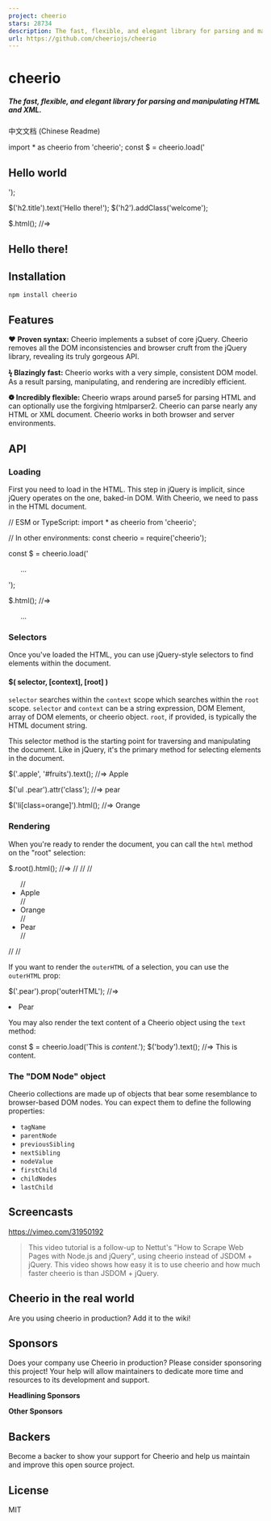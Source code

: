 ```yaml
---
project: cheerio
stars: 28734
description: The fast, flexible, and elegant library for parsing and manipulating HTML and XML.
url: https://github.com/cheeriojs/cheerio
---
```


cheerio
=======

##### The fast, flexible, and elegant library for parsing and manipulating HTML and XML.

  

中文文档 (Chinese Readme)

import \* as cheerio from 'cheerio';
const $ \= cheerio.load('<h2 class="title">Hello world</h2>');

$('h2.title').text('Hello there!');
$('h2').addClass('welcome');

$.html();
//=> <html><head></head><body><h2 class="title welcome">Hello there!</h2></body></html>

Installation
------------

`npm install cheerio`

Features
--------

**❤ Proven syntax:** Cheerio implements a subset of core jQuery. Cheerio removes all the DOM inconsistencies and browser cruft from the jQuery library, revealing its truly gorgeous API.

**ϟ Blazingly fast:** Cheerio works with a very simple, consistent DOM model. As a result parsing, manipulating, and rendering are incredibly efficient.

**❁ Incredibly flexible:** Cheerio wraps around parse5 for parsing HTML and can optionally use the forgiving htmlparser2. Cheerio can parse nearly any HTML or XML document. Cheerio works in both browser and server environments.

API
---

### Loading

First you need to load in the HTML. This step in jQuery is implicit, since jQuery operates on the one, baked-in DOM. With Cheerio, we need to pass in the HTML document.

// ESM or TypeScript:
import \* as cheerio from 'cheerio';

// In other environments:
const cheerio \= require('cheerio');

const $ \= cheerio.load('<ul id="fruits">...</ul>');

$.html();
//=> <html><head></head><body><ul id="fruits">...</ul></body></html>

### Selectors

Once you've loaded the HTML, you can use jQuery-style selectors to find elements within the document.

#### $( selector, \[context\], \[root\] )

`selector` searches within the `context` scope which searches within the `root` scope. `selector` and `context` can be a string expression, DOM Element, array of DOM elements, or cheerio object. `root`, if provided, is typically the HTML document string.

This selector method is the starting point for traversing and manipulating the document. Like in jQuery, it's the primary method for selecting elements in the document.

$('.apple', '#fruits').text();
//=> Apple

$('ul .pear').attr('class');
//=> pear

$('li\[class=orange\]').html();
//=> Orange

### Rendering

When you're ready to render the document, you can call the `html` method on the "root" selection:

$.root().html();
//=>  <html>
//      <head></head>
//      <body>
//        <ul id="fruits">
//          <li class="apple">Apple</li>
//          <li class="orange">Orange</li>
//          <li class="pear">Pear</li>
//        </ul>
//      </body>
//    </html>

If you want to render the `outerHTML` of a selection, you can use the `outerHTML` prop:

$('.pear').prop('outerHTML');
//=> <li class="pear">Pear</li>

You may also render the text content of a Cheerio object using the `text` method:

const $ \= cheerio.load('This is <em>content</em>.');
$('body').text();
//=> This is content.

### The "DOM Node" object

Cheerio collections are made up of objects that bear some resemblance to browser-based DOM nodes. You can expect them to define the following properties:

-   `tagName`
-   `parentNode`
-   `previousSibling`
-   `nextSibling`
-   `nodeValue`
-   `firstChild`
-   `childNodes`
-   `lastChild`

Screencasts
-----------

https://vimeo.com/31950192

> This video tutorial is a follow-up to Nettut's "How to Scrape Web Pages with Node.js and jQuery", using cheerio instead of JSDOM + jQuery. This video shows how easy it is to use cheerio and how much faster cheerio is than JSDOM + jQuery.

Cheerio in the real world
-------------------------

Are you using cheerio in production? Add it to the wiki!

Sponsors
--------

Does your company use Cheerio in production? Please consider sponsoring this project! Your help will allow maintainers to dedicate more time and resources to its development and support.

**Headlining Sponsors**

**Other Sponsors**

Backers
-------

Become a backer to show your support for Cheerio and help us maintain and improve this open source project.

License
-------

MIT
